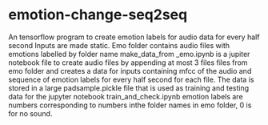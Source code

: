 # emotion-change-seq2seq
An tensorflow program to create emotion labels for audio data for every half second
Inputs are made static.
Emo folder contains audio files with emotions labelled by folder name make_data_from _emo.ipynb is a jupiter notebook file to create audio files by appending at most 3 files files from emo folder and creates a data for inputs containing mfcc of the audio and sequence of emotion labels for every half second for each file. The data is stored in a large padsample.pickle file that is used as training and testing data for the jupyter notebook train_and_check.ipynb emotion labels are numbers corresponding to numbers inthe folder names in emo folder, 0 is for no sound.
